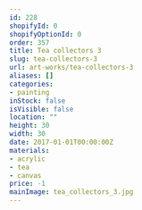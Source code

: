 ```yaml
---
id: 228
shopifyId: 0
shopifyOptionId: 0
order: 357
title: Tea collectors 3
slug: tea-collectors-3
url: art-works/tea-collectors-3
aliases: []
categories:
- painting
inStock: false
isVisible: false
location: ""
height: 30
width: 30
date: 2017-01-01T00:00:00Z
materials:
- acrylic
- tea
- canvas
price: -1
mainImage: tea_collectors_3.jpg
---
```

